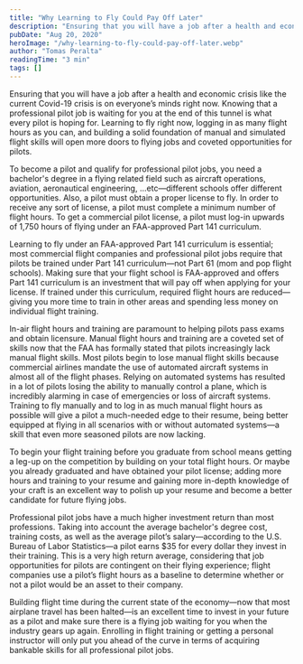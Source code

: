 ```yaml
---
title: "Why Learning to Fly Could Pay Off Later"
description: "Ensuring that you will have a job after a health and economic crisis like the current Covid-19 crisis is on everyone’s minds right now. Knowing that a professional pilot job is waiting for you at the end of this tunnel is what every pilot is hoping for. Learning to fly right now, logging in as many flight hours as you can, and building a solid foundation of manual and simulated flight skills will open more doors to flying jobs and coveted opportunities for pilots."
pubDate: "Aug 20, 2020"
heroImage: "/why-learning-to-fly-could-pay-off-later.webp"
author: "Tomas Peralta"
readingTime: "3 min"
tags: []
---
```


Ensuring that you will have a job after a health and economic crisis like the current Covid-19 crisis is on everyone’s minds right now. Knowing that a professional pilot job is waiting for you at the end of this tunnel is what every pilot is hoping for. Learning to fly right now, logging in as many flight hours as you can, and building a solid foundation of manual and simulated flight skills will open more doors to flying jobs and coveted opportunities for pilots.

To become a pilot and qualify for professional pilot jobs, you need a bachelor's degree in a flying related field such as aircraft operations, aviation, aeronautical engineering, ...etc—different schools offer different opportunities. Also, a pilot must obtain a proper license to fly. In order to receive any sort of license, a pilot must complete a minimum number of flight hours. To get a commercial pilot license, a pilot must log-in upwards of 1,750 hours of flying under an FAA-approved Part 141 curriculum.

Learning to fly under an FAA-approved Part 141 curriculum is essential; most commercial flight companies and professional pilot jobs require that pilots be trained under Part 141 curriculum—not Part 61 (mom and pop flight schools). Making sure that your flight school is FAA-approved and offers Part 141 curriculum is an investment that will pay off when applying for your license. If trained under this curriculum, required flight hours are reduced—giving you more time to train in other areas and spending less money on individual flight training.

In-air flight hours and training are paramount to helping pilots pass exams and obtain licensure. Manual flight hours and training are a coveted set of skills now that the FAA has formally stated that pilots increasingly lack manual flight skills. Most pilots begin to lose manual flight skills because commercial airlines mandate the use of automated aircraft systems in almost all of the flight phases. Relying on automated systems has resulted in a lot of pilots losing the ability to manually control a plane, which is incredibly alarming in case of emergencies or loss of aircraft systems. Training to fly manually and to log in as much manual flight hours as possible will give a pilot a much-needed edge to their resume, being better equipped at flying in all scenarios with or without automated systems—a skill that even more seasoned pilots are now lacking.

To begin your flight training before you graduate from school means getting a leg-up on the competition by building on your total flight hours. Or maybe you already graduated and have obtained your pilot license; adding more hours and training to your resume and gaining more in-depth knowledge of your craft is an excellent way to polish up your resume and become a better candidate for future flying jobs.

Professional pilot jobs have a much higher investment return than most professions. Taking into account the average bachelor's degree cost, training costs, as well as the average pilot’s salary—according to the U.S. Bureau of Labor Statistics—a pilot earns $35 for every dollar they invest in their training. This is a very high return average, considering that job opportunities for pilots are contingent on their flying experience; flight companies use a pilot’s flight hours as a baseline to determine whether or not a pilot would be an asset to their company.

Building flight time during the current state of the economy—now that most airplane travel has been halted—is an excellent time to invest in your future as a pilot and make sure there is a flying job waiting for you when the industry gears up again. Enrolling in flight training or getting a personal instructor will only put you ahead of the curve in terms of acquiring bankable skills for all professional pilot jobs.
